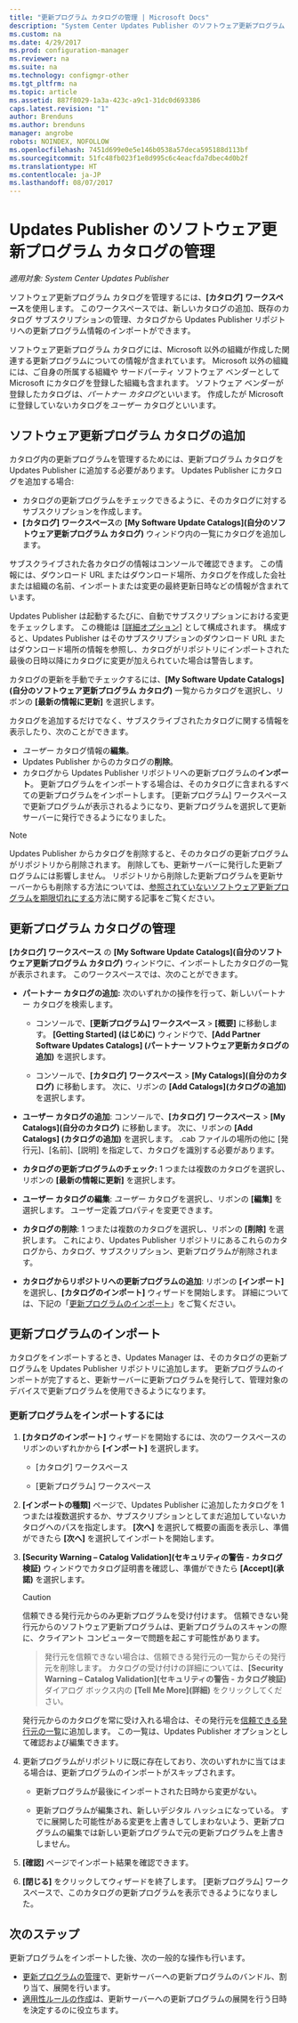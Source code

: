 ```yaml
---
title: "更新プログラム カタログの管理 | Microsoft Docs"
description: "System Center Updates Publisher のソフトウェア更新プログラム カタログの管理"
ms.custom: na
ms.date: 4/29/2017
ms.prod: configuration-manager
ms.reviewer: na
ms.suite: na
ms.technology: configmgr-other
ms.tgt_pltfrm: na
ms.topic: article
ms.assetid: 887f8029-1a3a-423c-a9c1-31dc0d693386
caps.latest.revision: "1"
author: Brenduns
ms.author: brenduns
manager: angrobe
robots: NOINDEX, NOFOLLOW
ms.openlocfilehash: 7451d699e0e5e146b0538a57deca595188d113bf
ms.sourcegitcommit: 51fc48fb023f1e8d995c6c4eacfda7dbec4d0b2f
ms.translationtype: HT
ms.contentlocale: ja-JP
ms.lasthandoff: 08/07/2017
---
```

# <a name="manage-software-update-catalogs-in-updates-publisher"></a>Updates Publisher のソフトウェア更新プログラム カタログの管理

*適用対象: System Center Updates Publisher*

ソフトウェア更新プログラム カタログを管理するには、**[カタログ]** **ワークスペース**を使用します。 このワークスペースでは、新しいカタログの追加、既存のカタログ サブスクリプションの管理、カタログから Updates Publisher リポジトリへの更新プログラム情報のインポートができます。

ソフトウェア更新プログラム カタログには、Microsoft 以外の組織が作成した関連する更新プログラムについての情報が含まれています。 Microsoft 以外の組織には、ご自身の所属する組織や サードパーティ ソフトウェア ベンダーとして Microsoft にカタログを登録した組織も含まれます。 ソフトウェア ベンダーが登録したカタログは、*パートナー カタログ*といいます。 作成したが Microsoft に登録していないカタログを*ユーザー* カタログといいます。

## <a name="add-software-update-catalogs"></a>ソフトウェア更新プログラム カタログの追加
カタログ内の更新プログラムを管理するためには、更新プログラム カタログを Updates Publisher に追加する必要があります。 Updates Publisher にカタログを追加する場合:
-   カタログの更新プログラムをチェックできるように、そのカタログに対するサブスクリプションを作成します。
-   **[カタログ] ワークスペース**の **[My Software Update Catalogs]\(自分のソフトウェア更新プログラム カタログ)** ウィンドウ内の一覧にカタログを追加します。  

サブスクライブされた各カタログの情報はコンソールで確認できます。 この情報には、ダウンロード URL またはダウンロード場所、カタログを作成した会社または組織の名前、インポートまたは変更の最終更新日時などの情報が含まれています。

Updates Publisher は起動するたびに、自動でサブスクリプションにおける変更をチェックします。 この機能は [[詳細オプション]](/sccm/sum/tools/updates-publisher-options#advanced) として構成されます。 構成すると、Updates Publisher はそのサブスクリプションのダウンロード URL またはダウンロード場所の情報を参照し、カタログがリポジトリにインポートされた最後の日時以降にカタログに変更が加えられていた場合は警告します。

カタログの更新を手動でチェックするには、**[My Software Update Catalogs]\(自分のソフトウェア更新プログラム カタログ)** 一覧からカタログを選択し、リボンの **[最新の情報に更新]** を選択します。

カタログを追加するだけでなく、サブスクライブされたカタログに関する情報を表示したり、次のことができます。
-  *ユーザー* カタログ情報の**編集**。
-  Updates Publisher からのカタログの**削除**。
-  カタログから Updates Publisher リポジトリへの更新プログラムの**インポート**。 更新プログラムをインポートする場合は、そのカタログに含まれるすべての更新プログラムをインポートします。 [更新プログラム] ワークスペースで更新プログラムが表示されるようになり、更新プログラムを選択して更新サーバーに発行できるようになりました。

> [!NOTE]   
> Updates Publisher からカタログを削除すると、そのカタログの更新プログラムがリポジトリから削除されます。 削除しても、更新サーバーに発行した更新プログラムには影響しません。 リポジトリから削除した更新プログラムを更新サーバーからも削除する方法については、[参照されていないソフトウェア更新プログラムを期限切れにする](/sccm/sum/tools/updates-publisher-options#expire-unreferenced-software-updates)方法に関する記事をご覧ください。

## <a name="manage-update-catalogs"></a>更新プログラム カタログの管理
**[カタログ] ワークスペース** の **[My Software Update Catalogs]\(自分のソフトウェア更新プログラム カタログ)** ウィンドウに、インポートしたカタログの一覧が表示されます。 このワークスペースでは、次のことができます。

-   **パートナー カタログの追加:** 次のいずれかの操作を行って、新しいパートナー カタログを検索します。

    -   コンソールで、**[更新プログラム] ワークスペース** > **[概要]** に移動します。 **[Getting Started] \(はじめに)** ウィンドウで、**[Add Partner Software Updates Catalogs] \(パートナー ソフトウェア更新カタログの追加)** を選択します。

    -   コンソールで、**[カタログ] ワークスペース** > **[My Catalogs]\(自分のカタログ)** に移動します。 次に、リボンの **[Add Catalogs]\(カタログの追加)** を選択します。

-   **ユーザー カタログの追加**: コンソールで、**[カタログ] ワークスペース** > **[My Catalogs]\(自分のカタログ)** に移動します。 次に、リボンの **[Add Catalogs] (カタログの追加)** を選択します。 .cab ファイルの場所の他に [発行元]、[名前]、[説明] を指定して、カタログを識別する必要があります。


-   **カタログの更新プログラムのチェック:** 1 つまたは複数のカタログを選択し、リボンの **[最新の情報に更新]** を選択します。

-   **ユーザー カタログの編集**: *ユーザー* カタログを選択し、リボンの **[編集]** を選択します。 ユーザー定義プロパティを変更できます。

-   **カタログの削除**: 1 つまたは複数のカタログを選択し、リボンの **[削除]** を選択します。 これにより、Updates Publisher リポジトリにあるこれらのカタログから、カタログ、サブスクリプション、更新プログラムが削除されます。

-   **カタログからリポジトリへの更新プログラムの追加**: リボンの **[インポート]** を選択し、**[カタログのインポート]** ウィザードを開始します。 詳細については、下記の「[更新プログラムのインポート](#import-updates)」をご覧ください。

## <a name="import-updates"></a>更新プログラムのインポート
カタログをインポートするとき、Updates Manager は、そのカタログの更新プログラムを Updates Publisher リポジトリに追加します。 更新プログラムのインポートが完了すると、更新サーバーに更新プログラムを発行して、管理対象のデバイスで更新プログラムを使用できるようになります。

### <a name="to-import-updates"></a>更新プログラムをインポートするには
1.  **[カタログのインポート]** ウィザードを開始するには、次のワークスペースのリボンのいずれかから **[インポート]** を選択します。

    -   [カタログ] ワークスペース

    -   [更新プログラム] ワークスペース

2.  **[インポートの種類]** ページで、Updates Publisher に追加したカタログを 1 つまたは複数選択するか、サブスクリプションとしてまだ追加していないカタログへのパスを指定します。 **[次へ]** を選択して概要の画面を表示し、準備ができたら **[次へ]** を選択してインポートを開始します。

3.  **[Security Warning – Catalog Validation]\(セキュリティの警告 - カタログ検証)** ウィンドウでカタログ証明書を確認し、準備ができたら **[Accept]\(承諾)** を選択します。

    > [!CAUTION]    
    > 信頼できる発行元からのみ更新プログラムを受け付けます。 信頼できない発行元からのソフトウェア更新プログラムは、更新プログラムのスキャンの際に、クライアント コンピューターで問題を起こす可能性があります。

    >  発行元を信頼できない場合は、信頼できる発行元の一覧からその発行元を削除します。 カタログの受け付けの詳細については、**[Security Warning – Catalog Validation]\(セキュリティの警告 - カタログ検証)** ダイアログ ボックス内の **[Tell Me More]\(詳細)** をクリックしてください。

    発行元からのカタログを常に受け入れる場合は、その発行元を[信頼できる発行元の一覧](/sccm/sum/tools/updates-publisher-options#trusted-publishers)に追加します。 この一覧は、Updates Publisher オプションとして確認および編集できます。

4.  更新プログラムがリポジトリに既に存在しており、次のいずれかに当てはまる場合は、更新プログラムのインポートがスキップされます。

    -   更新プログラムが最後にインポートされた日時から変更がない。

    -   更新プログラムが編集され、新しいデジタル ハッシュになっている。 すでに展開した可能性がある変更を上書きしてしまわないよう、更新プログラムの編集では新しい更新プログラムで元の更新プログラムを上書きしません。

5.  **[確認]** ページでインポート結果を確認できます。

6.  **[閉じる]** をクリックしてウィザードを終了します。 [更新プログラム] ワークスペースで、このカタログの更新プログラムを表示できるようになりました。

## <a name="next-steps"></a>次のステップ
更新プログラムをインポートした後、次の一般的な操作も行います。
-   [更新プログラムの管理](/sccm/sum/tools/manage-updates-with-updates-publisher)で、更新サーバーへの更新プログラムのバンドル、割り当て、展開を行います。
-   [適用性ルールの作成](/sccm/sum/tools/updates-publisher-applicability-rules)は、更新サーバーへの更新プログラムの展開を行う日時を決定するのに役立ちます。
